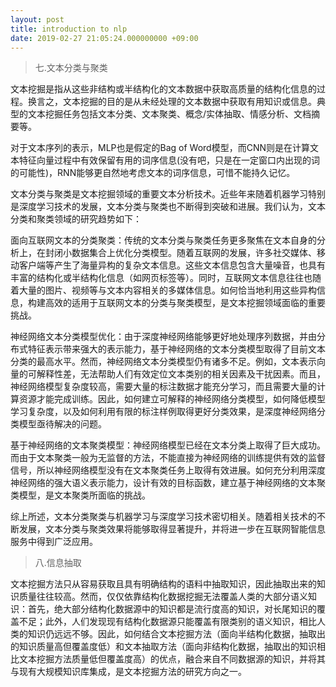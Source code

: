 ```yaml
---
layout: post
title: introduction to nlp
date: 2019-02-27 21:05:24.000000000 +09:00
---
```


> 七.文本分类与聚类

文本挖掘是指从这些非结构或半结构化的文本数据中获取高质量的结构化信息的过程。换言之，文本挖掘的目的是从未经处理的文本数据中获取有用知识或信息。典型的文本挖掘任务包括文本分类、文本聚类、概念/实体抽取、情感分析、文档摘要等。

对于文本序列的表示，MLP也是假定的Bag of Word模型，而CNN则是在计算文本特征向量过程中有效保留有用的词序信息(没有吧，只是在一定窗口内出现的词的可能性)，RNN能够更自然地考虑文本的词序信息，可惜不能持久记忆。

文本分类与聚类是文本挖掘领域的重要文本分析技术。近些年来随着机器学习特别是深度学习技术的发展，文本分类与聚类也不断得到突破和进展。我们认为，文本分类和聚类领域的研究趋势如下：

面向互联网文本的分类聚类：传统的文本分类与聚类任务更多聚焦在文本自身的分析上，在封闭小数据集合上优化分类模型。随着互联网的发展，许多社交媒体、移动客户端等产生了海量异构的复杂文本信息。这些文本信息包含大量噪音，也具有丰富的结构化或半结构化信息（如网页标签等）。同时，互联网文本信息往往也随着大量的图片、视频等与文本内容相关的多媒体信息。如何恰当地利用这些异构信息，构建高效的适用于互联网文本的分类与聚类模型，是文本挖掘领域面临的重要挑战。

神经网络文本分类模型优化：由于深度神经网络能够更好地处理序列数据，并由分布式特征表示带来强大的表示能力，基于神经网络的文本分类模型取得了目前文本分类的最高水平。然而，神经网络文本分类模型仍有诸多不足。例如，文本表示向量的可解释性差，无法帮助人们有效定位文本类别的相关因素及干扰因素。而且，神经网络模型复杂度较高，需要大量的标注数据才能充分学习，而且需要大量的计算资源才能完成训练。因此，如何建立可解释的神经网络分类模型，如何降低模型学习复杂度，以及如何利用有限的标注样例取得更好分类效果，是深度神经网络分类模型亟待解决的问题。

基于神经网络的文本聚类模型：神经网络模型已经在文本分类上取得了巨大成功。而由于文本聚类一般为无监督的方法，不能直接为神经网络的训练提供有效的监督信号，所以神经网络模型没有在文本聚类任务上取得有效进展。如何充分利用深度神经网络的强大语义表示能力，设计有效的目标函数，建立基于神经网络的文本聚类模型，是文本聚类所面临的挑战。

综上所述，文本分类聚类与机器学习与深度学习技术密切相关。随着相关技术的不断发展，文本分类与聚类效果将能够取得显著提升，并将进一步在互联网智能信息服务中得到广泛应用。

> 八.信息抽取

文本挖掘方法只从容易获取且具有明确结构的语料中抽取知识，因此抽取出来的知识质量往往较高。然而，仅仅依靠结构化数据挖掘无法覆盖人类的大部分语义知识：首先，绝大部分结构化数据源中的知识都是流行度高的知识，对长尾知识的覆盖不足；此外，人们发现现有结构化数据源只能覆盖有限类别的语义知识，相比人类的知识仍远远不够。因此，如何结合文本挖掘方法（面向半结构化数据，抽取出的知识质量高但覆盖度低）和文本抽取方法（面向非结构化数据，抽取出的知识相比文本挖掘方法质量低但覆盖度高）的优点，融合来自不同数据源的知识，并将其与现有大规模知识库集成，是文本挖掘方法的研究方向之一。

